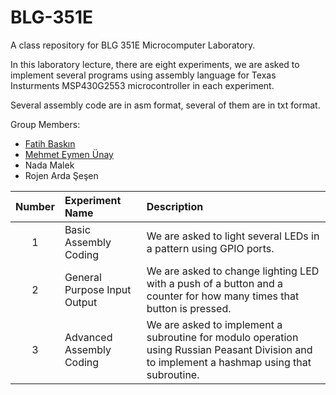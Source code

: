 # BLG-351E
A class repository for BLG 351E Microcomputer Laboratory.

In this laboratory lecture, there are eight experiments, we are asked to implement several programs using assembly language for Texas Insturments MSP430G2553 microcontroller in each experiment.

Several assembly code are in asm format, several of them are in txt format.

Group Members:
- [Fatih Baskın](https://github.com/fthbaskin)
- [Mehmet Eymen Ünay](https://github.com/Eymay)
- Nada Malek
- Rojen Arda Şeşen

| Number | Experiment Name | Description |
| :----: | :-------------- | :---------- |
| 1 | Basic Assembly Coding        | We are asked to light several LEDs in a pattern using GPIO ports. |
| 2 | General Purpose Input Output | We are asked to change lighting LED with a push of a button and a counter for how many times that button is pressed. |
| 3 | Advanced Assembly Coding     | We are asked to implement a subroutine for modulo operation using Russian Peasant Division and to implement a hashmap using that subroutine. |
